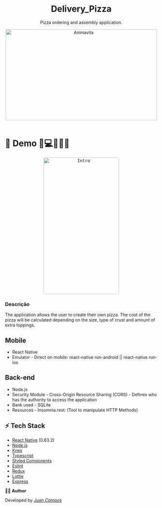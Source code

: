 <h1 align="center">
  Delivery_Pizza
</h1>

<p align="center">Pizza ordering and assembly application.</p>

<p align="center">
  <img src="https://i.ibb.co/QDL02Kv/pizza-removebg-preview.png" alt="Animavita" height="300" width="500">
  <br>
  <br>
</p>


# :rocket: Demo 🚀💻🏋️‍♂️💪

<p align="center">
  <kbd>
    <img width="250" style="border-radius: 5px" height="450" src="https://media.giphy.com/media/eAGARwXoWvVIvWD7gl/giphy.gif" alt="Intro">
  </kbd>

</p>



### Descrição 

The application allows the user to create their own pizza. The cost of the pizza will be calculated depending on the size, type of crust and amount of extra toppings.

## Mobile

* React Native
* Emulator - Direct on mobile: react-native run-android || react-native run-ios

## Back-end

* Node.js
* Security Module - Cross-Origin Resource Sharing (CORS) - Defines who has the authority to access the application
* Bank used - SQLite
* Resources - Insomnia.rest: (Tool to manipulate HTTP Methods)

## :zap: **Tech Stack**

-   [React Native](https://github.com/facebook/react-native) (0.63.2)
-   [Node.js](https://nodejs.org/en/)
-   [Knex](http://knexjs.org/)
-   [Typescript](https://www.typescriptlang.org/)
-   [Styled Components](https://www.styled-components.com/)
-   [Eslint](https://eslint.org/)
-   [Redux](https://github.com/reduxjs/react-redux)
-   [Lottie](https://github.com/react-native-community/lottie-react-native)
-   [Express](https://expressjs.com/pt-br/)

👨‍💻 **Author**

Developed by [_Juan Campos_](https://www.linkedin.com/in/juancampos-ferreira/)

